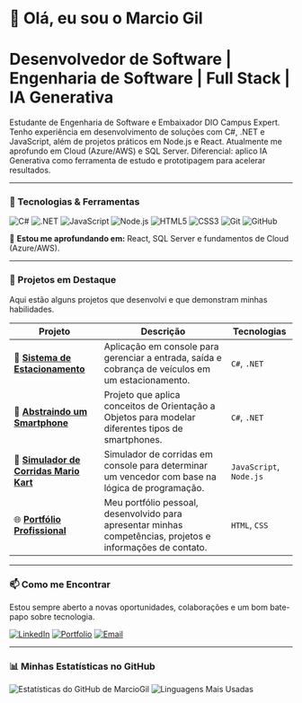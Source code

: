 # 👋 Olá, eu sou o Marcio Gil


# Desenvolvedor de Software | Engenharia de Software | Full Stack | IA Generativa

Estudante de Engenharia de Software e Embaixador DIO Campus Expert. Tenho experiência em desenvolvimento de soluções com C#, .NET e JavaScript, além de projetos práticos em Node.js e React. Atualmente me aprofundo em Cloud (Azure/AWS) e SQL Server. Diferencial: aplico IA Generativa como ferramenta de estudo e prototipagem para acelerar resultados.

---

### 🚀 Tecnologias & Ferramentas

![C#](https://img.shields.io/badge/C%23-239120?style=for-the-badge&logo=c-sharp&logoColor=white)
![.NET](https://img.shields.io/badge/.NET-512BD4?style=for-the-badge&logo=dotnet&logoColor=white)
![JavaScript](https://img.shields.io/badge/JavaScript-F7DF1E?style=for-the-badge&logo=javascript&logoColor=black)
![Node.js](https://img.shields.io/badge/Node.js-43853D?style=for-the-badge&logo=node.js&logoColor=white)
![HTML5](https://img.shields.io/badge/HTML5-E34F26?style=for-the-badge&logo=html5&logoColor=white)
![CSS3](https://img.shields.io/badge/CSS3-1572B6?style=for-the-badge&logo=css3&logoColor=white)
![Git](https://img.shields.io/badge/GIT-E44C30?style=for-the-badge&logo=git&logoColor=white)
![GitHub](https://img.shields.io/badge/GitHub-100000?style=for-the-badge&logo=github&logoColor=white)

🌱 **Estou me aprofundando em:** React, SQL Server e fundamentos de Cloud (Azure/AWS).

---

### 🔭 Projetos em Destaque

Aqui estão alguns projetos que desenvolvi e que demonstram minhas habilidades.

| Projeto | Descrição | Tecnologias |
|---|---|---|
| 🚗 **[Sistema de Estacionamento](https://github.com/MarcioGil/EstacionamentoApp)** | Aplicação em console para gerenciar a entrada, saída e cobrança de veículos em um estacionamento. | `C#`, `.NET` |
| 📱 **[Abstraindo um Smartphone](https://github.com/MarcioGil/trilha-net-poo-desafio)** | Projeto que aplica conceitos de Orientação a Objetos para modelar diferentes tipos de smartphones. | `C#`, `.NET` |
| 🏁 **[Simulador de Corridas Mario Kart](https://github.com/MarcioGil/Simulador_Mario_Kart)** | Simulador de corridas em console para determinar um vencedor com base na lógica de programação. | `JavaScript`, `Node.js` |
| 🌐 **[Portfólio Profissional](https://github.com/MarcioGil/meu-portfolio_profissional)** | Meu portfólio pessoal, desenvolvido para apresentar minhas competências, projetos e informações de contato. | `HTML`, `CSS` |

---

### 📫 Como me Encontrar

Estou sempre aberto a novas oportunidades, colaborações e um bom bate-papo sobre tecnologia.

[![LinkedIn](https://img.shields.io/badge/LinkedIn-0077B5?style=for-the-badge&logo=linkedin&logoColor=white)](https://www.linkedin.com/in/m%C3%A1rcio-gil-1b7669309?lipi=urn%3Ali%3Apage%3Ad_flagship3_profile_view_base_contact_details%3BP%2BZnIiZ6SnujtOBx7u6yOQ%3D%3D)
[![Portfolio](https://img.shields.io/badge/Portfolio-D14836?style=for-the-badge&logo=google-chrome&logoColor=white)](https://marciogil.github.io/meu-portfolio_profissional/)
[![Email](https://img.shields.io/badge/Email-000000?style=for-the-badge&logo=gmail&logoColor=white)](mailto:marciopaivagil@gmail.com)

---

### 📊 Minhas Estatísticas no GitHub

![Estatísticas do GitHub de MarcioGil](https://github-readme-stats.vercel.app/api?username=MarcioGil&show_icons=true&theme=dracula&include_all_commits=true&count_private=true)
![Linguagens Mais Usadas](https://github-readme-stats.vercel.app/api/top-langs/?username=MarcioGil&layout=compact&langs_count=7&theme=dracula)